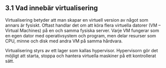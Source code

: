 ## 3.1 Vad innebär virtualisering

Virtualisering betyder att man skapar en virtuell version av något som annars är fysiskt. Oftast handlar det om att köra flera virtuella datorer (VM – Virtual Machines) på en och samma fysiska server. Varje VM fungerar som en egen dator med operativsystem och program, men delar resurser som CPU, minne och disk med andra VM på samma hårdvara.

Virtualisering styrs av ett lager som kallas hypervisor. Hypervisorn gör det möjligt att starta, stoppa och hantera virtuella maskiner på ett kontrollerat sätt.
